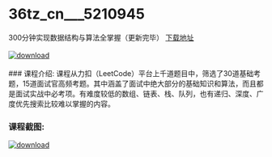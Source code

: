# 36tz_cn___5210945
300分钟实现数据结构与算法全掌握（更新完毕）
[下载地址](http://www.36tz.cn/article/5210945 "下载地址")
<br/></br>[![download](http://36tz.cn/muke_img/2020_03_1-62-300x168.png "下载地址")](http://www.36tz.cn/article/5210945 "下载地址")
<br/></br>### 课程介绍:
课程从力扣（LeetCode）平台上千道题目中，筛选了30道基础考题，15道面试官高频考题。其中涵盖了面试中绝大部分的基础知识和算法，而且都是面试实战中必考项。有难度较低的数组、链表、栈、队列，也有递归、深度、广度优先搜索比较难以掌握的内容。

### 课程截图:
[![download](http://36tz.cn/muke_img/2020_03_2-44.png "下载地址")](http://www.36tz.cn/article/5210945 "下载地址")
